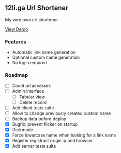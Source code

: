 ## 12li.ga Url Shortener

My very own url shortnner.

[View Demo](https://12li.ga)

### Features

* Automatic link name generation
* Optional custom name generation
* No login required

### Roadmap

* [ ] Count url accesses
* [ ] Admin interface
  * [ ] Tabular view
  * [ ] Delete record
* [ ] Add client tests suite 
* [ ] Allow to change previously created custom name
* [ ] Backup data before deploy
* [x] Bugfix: prevent flicker on startup
* [x] Darkmode
* [x] Force lowercase name when looking for a link name
* [x] Register registrant origin ip and browser
* [x] Add server tests suite 
